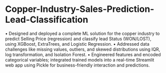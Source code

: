 # Copper-Industry-Sales-Prediction-Lead-Classification
•	Designed and deployed a complete ML solution for the copper industry to predict Selling Price (regression) and classify lead Status (WON/LOST), using XGBoost, ExtraTrees, and Logistic Regression.
•	Addressed data challenges like missing values, outliers, and skewed distributions using IQR, log transformation, and Isolation Forest.
•	Engineered features and encoded categorical variables; integrated trained models into a real-time Streamlit web app using Pickle for business-friendly interaction and predictions.


